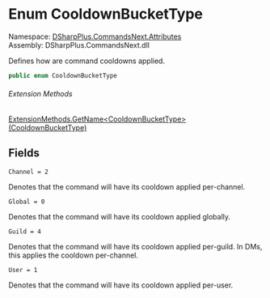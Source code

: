 # Enum CooldownBucketType

Namespace: [DSharpPlus.CommandsNext.Attributes](DSharpPlus.CommandsNext.Attributes.md)  
Assembly: DSharpPlus.CommandsNext.dll

Defines how are command cooldowns applied.

```csharp
public enum CooldownBucketType
```

###### Extension Methods

[ExtensionMethods.GetName<CooldownBucketType\>\(CooldownBucketType\)](DSharpPlus.SlashCommands.ExtensionMethods.md\#DSharpPlus\_SlashCommands\_ExtensionMethods\_GetName\_\_1\_\_\_0\_)

## Fields

`Channel = 2` 

Denotes that the command will have its cooldown applied per-channel.

`Global = 0` 

Denotes that the command will have its cooldown applied globally.

`Guild = 4` 

Denotes that the command will have its cooldown applied per-guild. In DMs, this applies the cooldown per-channel.

`User = 1` 

Denotes that the command will have its cooldown applied per-user.

